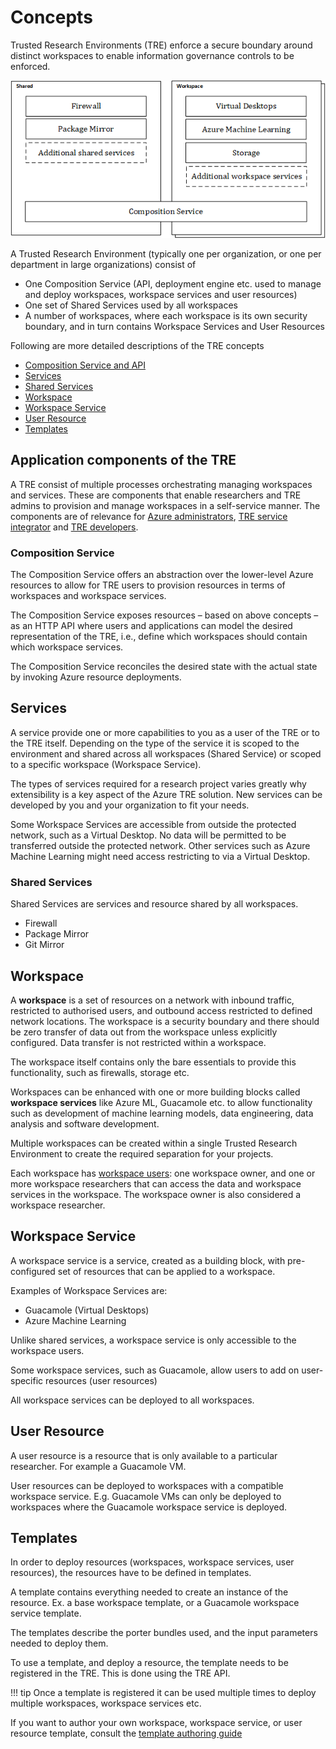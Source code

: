 # Concepts

Trusted Research Environments (TRE) enforce a secure boundary around distinct workspaces to enable information governance controls to be enforced.

![Concepts](../assets/treconcepts.png)

A Trusted Research Environment (typically one per organization, or one per department in large organizations) consist of

- One Composition Service (API, deployment engine etc. used to manage and deploy workspaces, workspace services and user resources)
- One set of Shared Services used by all workspaces
- A number of workspaces, where each workspace is its own security boundary, and in turn contains Workspace Services and User Resources

Following are more detailed descriptions of the TRE concepts

- [Composition Service and API](#application-components-of-the-tre)
- [Services](#services)
- [Shared Services](#shared-services)
- [Workspace](#workspace)
- [Workspace Service](#workspace-service)
- [User Resource](#user-resource)
- [Templates](#templates)

## Application components of the TRE

A TRE consist of multiple processes orchestrating managing workspaces and services. These are components that enable researchers and TRE admins to provision and manage workspaces in a self-service manner. The components are of relevance for [Azure administrators](user-roles.md#Azure-administrator), [TRE service integrator](user-roles.md#TRE-service-integrator) and [TRE developers](user-roles.md#Azure-TRE-developer).

### Composition Service

The Composition Service offers an abstraction over the lower-level Azure resources to allow for TRE users to provision resources in terms of workspaces and workspace services.

The Composition Service exposes resources – based on above concepts – as an HTTP API where users and applications can model the desired representation of the TRE, i.e., define which workspaces should contain which workspace services.

The Composition Service reconciles the desired state with the actual state by invoking Azure resource deployments.

## Services

A service provide one or more capabilities to you as a user of the TRE or to the TRE itself.  Depending on the type of the service it is scoped to the environment and shared across all workspaces (Shared Service) or scoped to a specific workspace (Workspace Service).

The types of services required for a research project varies greatly why extensibility is a key aspect of the Azure TRE solution. New services can be developed by you and your organization to fit your needs.

Some Workspace Services are accessible from outside the protected network, such as a Virtual Desktop. No data will be permitted to be transferred outside the protected network. Other services such as Azure Machine Learning might need access restricting to via a Virtual Desktop.

### Shared Services

Shared Services are services and resource shared by all workspaces.

- Firewall
- Package Mirror
- Git Mirror

## Workspace

A **workspace** is a set of resources on a network with inbound traffic, restricted to authorised users, and outbound access restricted to defined network locations. The workspace is a security boundary and there should be zero transfer of data out from the workspace unless explicitly configured. Data transfer is not restricted within a workspace.

The workspace itself contains only the bare essentials to provide this functionality, such as firewalls, storage etc.

Workspaces can be enhanced with one or more building blocks called **workspace services** like Azure ML, Guacamole etc. to allow functionality such as development of machine learning models, data engineering, data analysis and software development.

Multiple workspaces can be created within a single Trusted Research Environment to create the required separation for your projects.

Each workspace has [workspace users](user-roles.md): one workspace owner, and one or more workspace researchers that can access the data and workspace services in the workspace. The workspace owner is also considered a workspace researcher.

## Workspace Service

A workspace service is a service, created as a building block, with pre-configured set of resources that can be applied to a workspace.

Examples of Workspace Services are:

- Guacamole (Virtual Desktops)
- Azure Machine Learning

Unlike shared services, a workspace service is only accessible to the workspace users.

Some workspace services, such as Guacamole, allow users to add on user-specific resources (user resources)

All workspace services can be deployed to all workspaces.

## User Resource

A user resource is a resource that is only available to a particular researcher. For example a Guacamole VM.

User resources can be deployed to workspaces with a compatible workspace service. E.g. Guacamole VMs can only be deployed to workspaces where the Guacamole workspace service is deployed.

## Templates

In order to deploy resources (workspaces, workspace services, user resources), the resources have to be defined in templates.

A template contains everything needed to create an instance of the resource. Ex. a base workspace template, or a Guacamole workspace service template.

The templates describe the porter bundles used, and the input parameters needed to deploy them.

To use a template, and deploy a resource, the template needs to be registered in the TRE. This is done using the TRE API.

!!! tip
    Once a template is registered it can be used multiple times to deploy multiple workspaces, workspace services etc.

If you want to author your own workspace, workspace service, or user resource template, consult the [template authoring guide](../tre-workspace-authors/authoring-workspace-templates.md)
